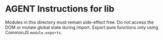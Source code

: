 # AGENT Instructions for lib
Modules in this directory must remain side-effect free. Do not access the DOM or mutate global state during import. Export pure functions only using CommonJS `module.exports`.
